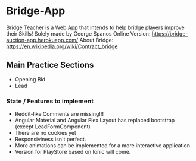 # Bridge-App

Bridge Teacher is a Web App that intends to help bridge players improve their Skills! Solely made by George Spanos
Online Version: <https://bridge-auction-app.herokuapp.com/>
About Bridge: <https://en.wikipedia.org/wiki/Contract_bridge>

## Main Practice Sections

* Opening Bid
* Lead

### State / Features to implement

* Reddit-like Comments are missing!!!
* Angular Material and Angular Flex Layout has replaced bootstrap (except LeadFormComponent)
* There are no cookies yet
* Responsiviness isn't perfect.
* More animations can be implemented for a more interactive application
* Version for PlayStore based on Ionic will come.
